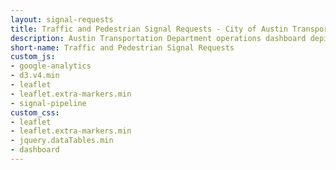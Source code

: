 ```yaml
---
layout: signal-requests
title: Traffic and Pedestrian Signal Requests - City of Austin Transportation Department
description: Austin Transportation Department operations dashboard depicting information related to the installation of traffic and pedestrian signals in Austin, TX.
short-name: Traffic and Pedestrian Signal Requests
custom_js:
- google-analytics
- d3.v4.min
- leaflet
- leaflet.extra-markers.min
- signal-pipeline
custom_css:
- leaflet
- leaflet.extra-markers.min
- jquery.dataTables.min
- dashboard
---
```



